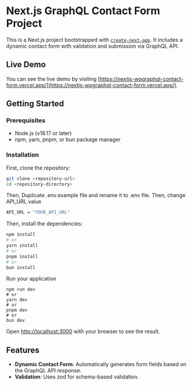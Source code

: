 # Next.js GraphQL Contact Form Project

This is a Next.js project bootstrapped with [`create-next-app`](https://github.com/vercel/next.js/tree/canary/packages/create-next-app). It includes a dynamic contact form with validation and submission via GraphQL API.

## Live Demo

You can see the live demo by visiting [https://nextjs-wpgraphql-contact-form.vercel.app/](https://nextjs-wpgraphql-contact-form.vercel.app/).

## Getting Started

### Prerequisites

- Node.js (v18.17 or later)
- npm, yarn, pnpm, or bun package manager

### Installation

First, clone the repository:

```bash
git clone <repository-url>
cd <repository-directory>
```

Then, Duplicate .env.example file and rename it to .env file.
Then, change API_URL value

```bash
API_URL = "YOUR_API_URL"
```

Then, install the dependencies:

```bash
npm install
# or
yarn install
# or
pnpm install
# or
bun install
```

Run your application

```
npm run dev
# or
yarn dev
# or
pnpm dev
# or
bun dev
```

Open [http://localhost:3000](http://localhost:3000) with your browser to see the result.

## Features

- **Dynamic Contact Form**: Automatically generates form fields based on the GraphQL API response.
- **Validation**: Uses zod for schema-based validation.
